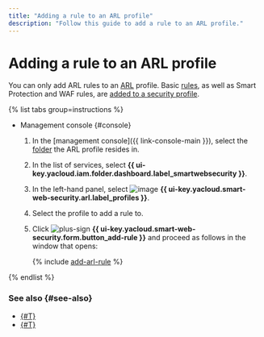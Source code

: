 ```yaml
---
title: "Adding a rule to an ARL profile"
description: "Follow this guide to add a rule to an ARL profile."
---
```


# Adding a rule to an ARL profile

You can only add ARL rules to an [ARL](../concepts/arl.md) profile. Basic [rules](../concepts/rules.md), as well as Smart Protection and WAF rules, are [added to a security profile](rule-add.md).

{% list tabs group=instructions %}

- Management console {#console}

  1. In the [management console]({{ link-console-main }}), select the [folder](../../resource-manager/concepts/resources-hierarchy.md#folder) the ARL profile resides in.
  1. In the list of services, select **{{ ui-key.yacloud.iam.folder.dashboard.label_smartwebsecurity }}**.
  1. In the left-hand panel, select ![image](../../_assets/smartwebsecurity/arl.svg) **{{ ui-key.yacloud.smart-web-security.arl.label_profiles }}**.
  1. Select the profile to add a rule to.
  1. Click ![plus-sign](../../_assets/console-icons/plus.svg) **{{ ui-key.yacloud.smart-web-security.form.button_add-rule }}** and proceed as follows in the window that opens:

      {% include [add-arl-rule](../../_includes/smartwebsecurity/add-arl-rule.md) %}

{% endlist %}

### See also {#see-also}

* [{#T}](rule-update.md)
* [{#T}](rule-delete.md)
